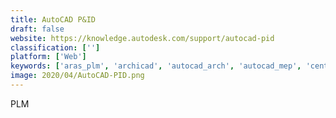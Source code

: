 ```yaml
---
title: AutoCAD P&ID
draft: false 
website: https://knowledge.autodesk.com/support/autocad-pid
classification: ['']
platform: ['Web']
keywords: ['aras_plm', 'archicad', 'autocad_arch', 'autocad_mep', 'centro', 'civil_3d', 'competera', 'datacad', 'dynamicql', 'enovia', 'grabcad_workbench', 'oracle_agile', 'oracle_product_lifecycle_management_cloud', 'ptc_windchill', 'revit_lt', 'revit_live', 'sketchup', 'solidworks_product_designer', 'vectorworks_designer']
image: 2020/04/AutoCAD-PID.png
---
```

PLM
